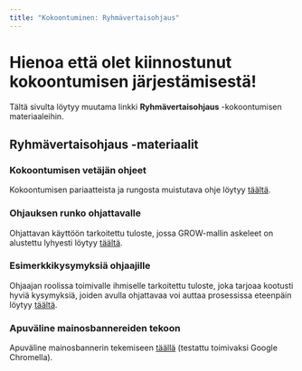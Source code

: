```yaml
---
title: "Kokoontuminen: Ryhmävertaisohjaus"
---
```


# Hienoa että olet kiinnostunut kokoontumisen järjestämisestä!

Tältä sivulta löytyy muutama linkki **Ryhmävertaisohjaus** -kokoontumisen materiaaleihin.

## Ryhmävertaisohjaus -materiaalit

### Kokoontumisen vetäjän ohjeet

Kokoontumisen pariaatteista ja rungosta muistutava ohje löytyy [täältä](https://docs.google.com/document/d/1Qz4L9ZDNYmkqPd26H_u5j7e2fSIPbQUUmeC5Y1Srspo/edit?usp=sharing).

### Ohjauksen runko ohjattavalle

Ohjattavan käyttöön tarkoitettu tuloste, jossa GROW-mallin askeleet on alustettu lyhyesti löytyy [täältä](https://docs.google.com/document/d/18kfg8mC5UXgi8eTlgJ9dgUd6S5ps0-m-YTXSEv-Jbs4/edit?usp=sharing).

### Esimerkkikysymyksiä ohjaajille

Ohjaajan roolissa toimivalle ihmiselle tarkoitettu tuloste, joka tarjoaa kootusti hyviä kysymyksiä, joiden avulla ohjattavaa voi auttaa prosessissa eteenpäin löytyy [täältä](https://docs.google.com/document/d/1t7_OOTc22AQBnflIGUsur5osLitli8LkaXrmIAPMpp0/edit?usp=sharing).

### Apuväline mainosbannereiden tekoon

Apuväline mainosbannerin tekemiseen [täällä](/cover-image-generator/index.html) (testattu toimivaksi Google Chromella).

